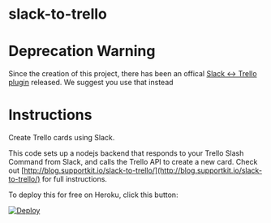 # slack-to-trello

# Deprecation Warning

Since the creation of this project, there has been an offical [Slack <-> Trello plugin](https://trello.com/platforms/slack) released. We suggest you use that instead

# Instructions

Create Trello cards using Slack.

This code sets up a nodejs backend that responds to your Trello Slash Command from Slack, and calls the Trello API to create a new card. Check out [http://blog.supportkit.io/slack-to-trello/](http://blog.supportkit.io/slack-to-trello/) for full instructions.

To deploy this for free on Heroku, click this button:

[![Deploy](https://www.herokucdn.com/deploy/button.png)](https://heroku.com/deploy)
